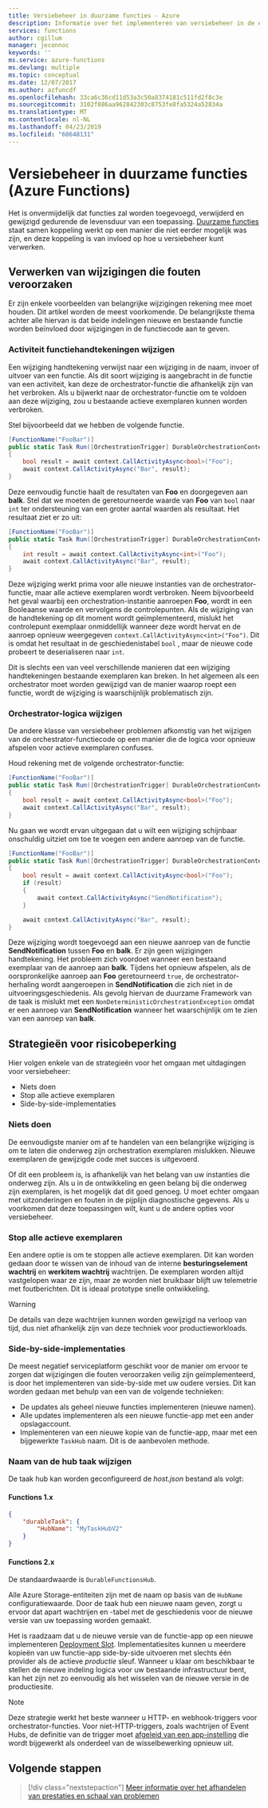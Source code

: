 ```yaml
---
title: Versiebeheer in duurzame functies - Azure
description: Informatie over het implementeren van versiebeheer in de extensie duurzame functies voor Azure Functions.
services: functions
author: cgillum
manager: jeconnoc
keywords: ''
ms.service: azure-functions
ms.devlang: multiple
ms.topic: conceptual
ms.date: 12/07/2017
ms.author: azfuncdf
ms.openlocfilehash: 33ca6c36cd11d53a3c50a8374181c511fd2f8c3e
ms.sourcegitcommit: 3102f886aa962842303c8753fe8fa5324a52834a
ms.translationtype: MT
ms.contentlocale: nl-NL
ms.lasthandoff: 04/23/2019
ms.locfileid: "60648131"
---
```

# <a name="versioning-in-durable-functions-azure-functions"></a>Versiebeheer in duurzame functies (Azure Functions)

Het is onvermijdelijk dat functies zal worden toegevoegd, verwijderd en gewijzigd gedurende de levensduur van een toepassing. [Duurzame functies](durable-functions-overview.md) staat samen koppeling werkt op een manier die niet eerder mogelijk was zijn, en deze koppeling is van invloed op hoe u versiebeheer kunt verwerken.

## <a name="how-to-handle-breaking-changes"></a>Verwerken van wijzigingen die fouten veroorzaken

Er zijn enkele voorbeelden van belangrijke wijzigingen rekening mee moet houden. Dit artikel worden de meest voorkomende. De belangrijkste thema achter alle hiervan is dat beide indelingen nieuwe en bestaande functie worden beïnvloed door wijzigingen in de functiecode aan te geven.

### <a name="changing-activity-function-signatures"></a>Activiteit functiehandtekeningen wijzigen

Een wijziging handtekening verwijst naar een wijziging in de naam, invoer of uitvoer van een functie. Als dit soort wijziging is aangebracht in de functie van een activiteit, kan deze de orchestrator-functie die afhankelijk zijn van het verbroken. Als u bijwerkt naar de orchestrator-functie om te voldoen aan deze wijziging, zou u bestaande actieve exemplaren kunnen worden verbroken.

Stel bijvoorbeeld dat we hebben de volgende functie.

```csharp
[FunctionName("FooBar")]
public static Task Run([OrchestrationTrigger] DurableOrchestrationContext context)
{
    bool result = await context.CallActivityAsync<bool>("Foo");
    await context.CallActivityAsync("Bar", result);
}
```

Deze eenvoudig functie haalt de resultaten van **Foo** en doorgegeven aan **balk**. Stel dat we moeten de geretourneerde waarde van **Foo** van `bool` naar `int` ter ondersteuning van een groter aantal waarden als resultaat. Het resultaat ziet er zo uit:

```csharp
[FunctionName("FooBar")]
public static Task Run([OrchestrationTrigger] DurableOrchestrationContext context)
{
    int result = await context.CallActivityAsync<int>("Foo");
    await context.CallActivityAsync("Bar", result);
}
```

Deze wijziging werkt prima voor alle nieuwe instanties van de orchestrator-functie, maar alle actieve exemplaren wordt verbroken. Neem bijvoorbeeld het geval waarbij een orchestration-instantie aanroepen **Foo**, wordt in een Booleaanse waarde en vervolgens de controlepunten. Als de wijziging van de handtekening op dit moment wordt geïmplementeerd, mislukt het controlepunt exemplaar onmiddellijk wanneer deze wordt hervat en de aanroep opnieuw weergegeven `context.CallActivityAsync<int>("Foo")`. Dit is omdat het resultaat in de geschiedenistabel `bool` , maar de nieuwe code probeert te deserialiseren naar `int`.

Dit is slechts een van veel verschillende manieren dat een wijziging handtekeningen bestaande exemplaren kan breken. In het algemeen als een orchestrator moet worden gewijzigd van de manier waarop roept een functie, wordt de wijziging is waarschijnlijk problematisch zijn.

### <a name="changing-orchestrator-logic"></a>Orchestrator-logica wijzigen

De andere klasse van versiebeheer problemen afkomstig van het wijzigen van de orchestrator-functiecode op een manier die de logica voor opnieuw afspelen voor actieve exemplaren confuses.

Houd rekening met de volgende orchestrator-functie:

```csharp
[FunctionName("FooBar")]
public static Task Run([OrchestrationTrigger] DurableOrchestrationContext context)
{
    bool result = await context.CallActivityAsync<bool>("Foo");
    await context.CallActivityAsync("Bar", result);
}
```

Nu gaan we wordt ervan uitgegaan dat u wilt een wijziging schijnbaar onschuldig uitziet om toe te voegen een andere aanroep van de functie.

```csharp
[FunctionName("FooBar")]
public static Task Run([OrchestrationTrigger] DurableOrchestrationContext context)
{
    bool result = await context.CallActivityAsync<bool>("Foo");
    if (result)
    {
        await context.CallActivityAsync("SendNotification");
    }

    await context.CallActivityAsync("Bar", result);
}
```

Deze wijziging wordt toegevoegd aan een nieuwe aanroep van de functie **SendNotification** tussen **Foo** en **balk**. Er zijn geen wijzigingen handtekening. Het probleem zich voordoet wanneer een bestaand exemplaar van de aanroep aan **balk**. Tijdens het opnieuw afspelen, als de oorspronkelijke aanroep aan **Foo** geretourneerd `true`, de orchestrator-herhaling wordt aangeroepen in **SendNotification** die zich niet in de uitvoeringsgeschiedenis. Als gevolg hiervan de duurzame Framework van de taak is mislukt met een `NonDeterministicOrchestrationException` omdat er een aanroep van **SendNotification** wanneer het waarschijnlijk om te zien van een aanroep van **balk**.

## <a name="mitigation-strategies"></a>Strategieën voor risicobeperking

Hier volgen enkele van de strategieën voor het omgaan met uitdagingen voor versiebeheer:

* Niets doen
* Stop alle actieve exemplaren
* Side-by-side-implementaties

### <a name="do-nothing"></a>Niets doen

De eenvoudigste manier om af te handelen van een belangrijke wijziging is om te laten die onderweg zijn orchestration exemplaren mislukken. Nieuwe exemplaren de gewijzigde code met succes is uitgevoerd.

Of dit een probleem is, is afhankelijk van het belang van uw instanties die onderweg zijn. Als u in de ontwikkeling en geen belang bij die onderweg zijn exemplaren, is het mogelijk dat dit goed genoeg. U moet echter omgaan met uitzonderingen en fouten in de pijplijn diagnostische gegevens. Als u voorkomen dat deze toepassingen wilt, kunt u de andere opties voor versiebeheer.

### <a name="stop-all-in-flight-instances"></a>Stop alle actieve exemplaren

Een andere optie is om te stoppen alle actieve exemplaren. Dit kan worden gedaan door te wissen van de inhoud van de interne **besturingselement wachtrij** en **werkitem wachtrij** wachtrijen. De exemplaren worden altijd vastgelopen waar ze zijn, maar ze worden niet bruikbaar blijft uw telemetrie met foutberichten. Dit is ideaal prototype snelle ontwikkeling.

> [!WARNING]
> De details van deze wachtrijen kunnen worden gewijzigd na verloop van tijd, dus niet afhankelijk zijn van deze techniek voor productieworkloads.

### <a name="side-by-side-deployments"></a>Side-by-side-implementaties

De meest negatief serviceplatform geschikt voor de manier om ervoor te zorgen dat wijzigingen die fouten veroorzaken veilig zijn geïmplementeerd, is door het implementeren van side-by-side met uw oudere versies. Dit kan worden gedaan met behulp van een van de volgende technieken:

* De updates als geheel nieuwe functies implementeren (nieuwe namen).
* Alle updates implementeren als een nieuwe functie-app met een ander opslagaccount.
* Implementeren van een nieuwe kopie van de functie-app, maar met een bijgewerkte `TaskHub` naam. Dit is de aanbevolen methode.

### <a name="how-to-change-task-hub-name"></a>Naam van de hub taak wijzigen

De taak hub kan worden geconfigureerd de *host.json* bestand als volgt:

#### <a name="functions-1x"></a>Functions 1.x

```json
{
    "durableTask": {
        "HubName": "MyTaskHubV2"
    }
}
```

#### <a name="functions-2x"></a>Functions 2.x

De standaardwaarde is `DurableFunctionsHub`.

Alle Azure Storage-entiteiten zijn met de naam op basis van de `HubName` configuratiewaarde. Door de taak hub een nieuwe naam geven, zorgt u ervoor dat apart wachtrijen en -tabel met de geschiedenis voor de nieuwe versie van uw toepassing worden gemaakt.

Het is raadzaam dat u de nieuwe versie van de functie-app op een nieuwe implementeren [Deployment Slot](https://blogs.msdn.microsoft.com/appserviceteam/2017/06/13/deployment-slots-preview-for-azure-functions/). Implementatiesites kunnen u meerdere kopieën van uw functie-app side-by-side uitvoeren met slechts één provider als de actieve *productie* sleuf. Wanneer u klaar om beschikbaar te stellen de nieuwe indeling logica voor uw bestaande infrastructuur bent, kan het zijn net zo eenvoudig als het wisselen van de nieuwe versie in de productiesite.

> [!NOTE]
> Deze strategie werkt het beste wanneer u HTTP- en webhook-triggers voor orchestrator-functies. Voor niet-HTTP-triggers, zoals wachtrijen of Event Hubs, de definitie van de trigger moet [afgeleid van een app-instelling](../functions-bindings-expressions-patterns.md#binding-expressions---app-settings) die wordt bijgewerkt als onderdeel van de wisselbewerking opnieuw uit.

## <a name="next-steps"></a>Volgende stappen

> [!div class="nextstepaction"]
> [Meer informatie over het afhandelen van prestaties en schaal van problemen](durable-functions-perf-and-scale.md)
